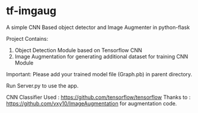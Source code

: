 # tf-imgaug
A simple CNN Based object detector and Image Augmenter in python-flask


Project Contains:
1. Object Detection Module based on Tensorflow CNN
2. Image Augmentation for generating additional dataset for training CNN Module

Important: Please add your trained model file (Graph.pb) in parent directory.

Run Server.py to use the app.

CNN Classifier Used : https://github.com/tensorflow/tensorflow
Thanks to : https://github.com/vxy10/ImageAugmentation for augmentation code.

